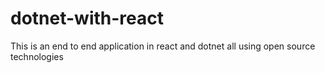 # dotnet-with-react
This is an end to end application in react and dotnet all using open source technologies
